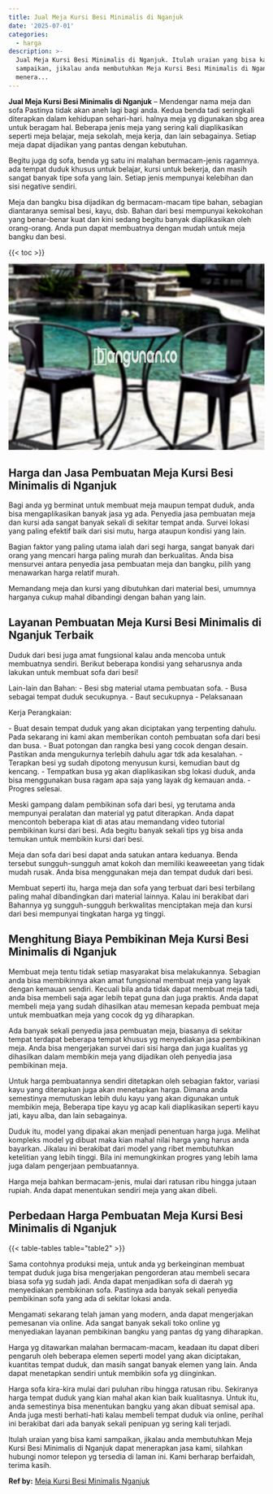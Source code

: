 ```yaml
---
title: Jual Meja Kursi Besi Minimalis di Nganjuk
date: '2025-07-01'
categories:
  - harga
description: >-
  Jual Meja Kursi Besi Minimalis di Nganjuk. Itulah uraian yang bisa kami
  sampaikan, jikalau anda membutuhkan Meja Kursi Besi Minimalis di Nganjuk dapat
  menera...
---
```


**Jual Meja Kursi Besi Minimalis di Nganjuk** – Mendengar nama meja dan sofa Pastinya tidak akan aneh lagi bagi anda. Kedua benda tadi seringkali diterapkan dalam kehidupan sehari-hari. halnya meja yg digunakan sbg area untuk beragam hal. Beberapa jenis meja yang sering kali diaplikasikan seperti meja belajar, meja sekolah, meja kerja, dan lain sebagainya. Setiap meja dapat dijadikan yang pantas dengan kebutuhan.

Begitu juga dg sofa, benda yg satu ini malahan bermacam-jenis ragamnya. ada tempat duduk khusus untuk belajar, kursi untuk bekerja, dan masih sangat banyak tipe sofa yang lain. Setiap jenis mempunyai kelebihan dan sisi negative sendiri.

Meja dan bangku bisa dijadikan dg bermacam-macam tipe bahan, sebagian diantaranya semisal besi, kayu, dsb. Bahan dari besi mempunyai kekokohan yang benar-benar kuat dan kini sedang begitu banyak diaplikasikan oleh orang-orang. Anda pun dapat membuatnya dengan mudah untuk meja bangku dan besi.

{{< toc >}}

![Jual Meja Kursi Besi Minimalis di Nganjuk](/images/jual-meja-besi-murah21.png)

## Harga dan Jasa Pembuatan Meja Kursi Besi Minimalis di Nganjuk

Bagi anda yg berminat untuk membuat meja maupun tempat duduk, anda bisa mengaplikasikan banyak jasa yg ada. Penyedia jasa pembuatan meja dan kursi ada sangat banyak sekali di sekitar tempat anda. Survei lokasi yang paling efektif baik dari sisi mutu, harga ataupun kondisi yang lain.

Bagian faktor yang paling utama ialah dari segi harga, sangat banyak dari orang yang mencari harga paling murah dan berkualitas. Anda bisa mensurvei antara penyedia jasa pembuatan meja dan bangku, pilih yang menawarkan harga relatif murah.

Memandang meja dan kursi yang dibutuhkan dari material besi, umumnya harganya cukup mahal dibandingi dengan bahan yang lain.

## Layanan Pembuatan Meja Kursi Besi Minimalis di Nganjuk Terbaik

Duduk dari besi juga amat fungsional kalau anda mencoba untuk membuatnya sendiri. Berikut beberapa kondisi yang seharusnya anda lakukan untuk membuat sofa dari besi!

Lain-lain dan Bahan: - Besi sbg material utama pembuatan sofa. - Busa sebagai tempat duduk secukupnya. - Baut secukupnya - Pelaksanaan

Kerja Perangkaian:

\- Buat desain tempat duduk yang akan diciptakan yang terpenting dahulu. Pada sekarang ini kami akan memberikan contoh pembuatan sofa dari besi dan busa. - Buat potongan dan rangka besi yang cocok dengan desain. Pastikan anda mengukurnya terlebih dahulu agar tdk ada kesalahan. - Terapkan besi yg sudah dipotong menyusun kursi, kemudian baut dg kencang. - Tempatkan busa yg akan diaplikasikan sbg lokasi duduk, anda bisa menggunakan busa ragam apa saja yang layak dg kemauan anda. - Progres selesai.

Meski gampang dalam pembikinan sofa dari besi, yg terutama anda mempunyai peralatan dan material yg patut diterapkan. Anda dapat mencontoh beberapa kiat di atas atau memandang video tutorial pembikinan kursi dari besi. Ada begitu banyak sekali tips yg bisa anda temukan untuk membikin kursi dari besi.

Meja dan sofa dari besi dapat anda satukan antara keduanya. Benda tersebut sungguh-sungguh amat kokoh dan memiliki keaweeetan yang tidak mudah rusak. Anda bisa menggunakan meja dan tempat duduk dari besi.

Membuat seperti itu, harga meja dan sofa yang terbuat dari besi terbilang paling mahal dibandingkan dari material lainnya. Kalau ini berakibat dari Bahannya yg sungguh-sungguh berkwalitas menciptakan meja dan kursi dari besi mempunyai tingkatan harga yg tinggi.

## Menghitung Biaya Pembikinan Meja Kursi Besi Minimalis di Nganjuk

Membuat meja tentu tidak setiap masyarakat bisa melakukannya. Sebagian anda bisa membikinnya akan amat fungsional membuat meja yang layak dengan kemauan sendiri. Kecuali bila anda tidak dapat membuat meja tadi, anda bisa membeli saja agar lebih tepat guna dan juga praktis. Anda dapat membeli meja yang sudah dihasilkan atau memesan kepada pembuat meja untuk membuatkan meja yang cocok dg yg diharapkan.

Ada banyak sekali penyedia jasa pembuatan meja, biasanya di sekitar tempat terdapat beberapa tempat khusus yg menyediakan jasa pembikinan meja. Anda bisa mengerjakan survei dari sisi harga dan juga kualitas yg dihasilkan dalam membikin meja yang dijadikan oleh penyedia jasa pembikinan meja.

Untuk harga pembuatannya sendiri ditetapkan oleh sebagian faktor, variasi kayu yang diterapkan juga akan menetapkan harga. Dimana anda semestinya memutuskan lebih dulu kayu yang akan digunakan untuk membikin meja, Beberapa tipe kayu yg acap kali diaplikasikan seperti kayu jati, kayu alba, dan lain sebagainya.

Duduk itu, model yang dipakai akan menjadi penentuan harga juga. Melihat kompleks model yg dibuat maka kian mahal nilai harga yang harus anda bayarkan. Jikalau ini berakibat dari model yang ribet membutuhkan ketelitian yang lebih tinggi. Bila ini memungkinkan progres yang lebih lama juga dalam pengerjaan pembuatannya.

Harga meja bahkan bermacam-jenis, mulai dari ratusan ribu hingga jutaan rupiah. Anda dapat menentukan sendiri meja yang akan dibeli.

## Perbedaan Harga Pembuatan Meja Kursi Besi Minimalis di Nganjuk

{{< table-tables table="table2" >}}

Sama contohnya produksi meja, untuk anda yg berkeinginan membuat tempat duduk juga bisa mengerjakan pengorderan atau membeli secara biasa sofa yg sudah jadi. Anda dapat menjadikan sofa di daerah yg menyediakan pembikinan sofa. Pastinya ada banyak sekali penyedia pembikinan sofa yang ada di sekitar lokasi anda.

Mengamati sekarang telah jaman yang modern, anda dapat mengerjakan pemesanan via online. Ada sangat banyak sekali toko online yg menyediakan layanan pembikinan bangku yang pantas dg yang diharapkan.

Harga yg ditawarkan malahan bermacam-macam, keadaan itu dapat diberi pengaruh oleh beberapa elemen seperti model yang akan diciptakan, kuantitas tempat duduk, dan masih sangat banyak elemen yang lain. Anda dapat menetapkan sendiri untuk membikin sofa yg diinginkan.

Harga sofa kira-kira mulai dari puluhan ribu hingga ratusan ribu. Sekiranya harga tempat duduk yang kian mahal akan kian baik kualitasnya. Untuk itu, anda semestinya bisa menentukan bangku yang akan dibuat semisal apa. Anda juga mesti berhati-hati kalau membeli tempat duduk via online, perihal ini berakibat dari ada banyak sekali penipuan yg sering kali terjadi.

Itulah uraian yang bisa kami sampaikan, jikalau anda membutuhkan Meja Kursi Besi Minimalis di Nganjuk dapat menerapkan jasa kami, silahkan hubungi nomor telepon yg tersedia di laman ini. Kami berharap berfaidah, terima kasih.

**Ref by:** [Meja Kursi Besi Minimalis Nganjuk](https://id.wikipedia.org/wiki/Meja)
